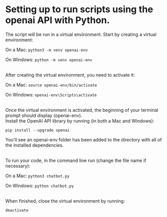 # Setting up to run scripts using the openai API with Python.

The script will be run in a virtual environment. Start by creating a virtual environment:

On a Mac:
`python3 -m venv openai-env`

On Windows:
`python -m venv openai-env`

<br>
After creating the virtual environment, you need to activate it:

On a Mac:
`source openai-env/bin/activate`

On Windows:
`openai-env\Scripts\activate`

<br>
Once the virtual environment is activated, the beginning of your terminal prompt should display (openai-env).

<br>
Install the OpenAI API library by running (in both a Mac and Windows):

`pip install --upgrade openai` 

You'll see an openai-env folder has been added to the directory with all of the installed dependencies.

<br>
To run your code, in the command line run (change the file name if necessary):

On a Mac:
`python3 chatbot.py`

On Windows:
`python chatbot.py`

<br>
When finished, close the virtual environment by running: 

`deactivate`



